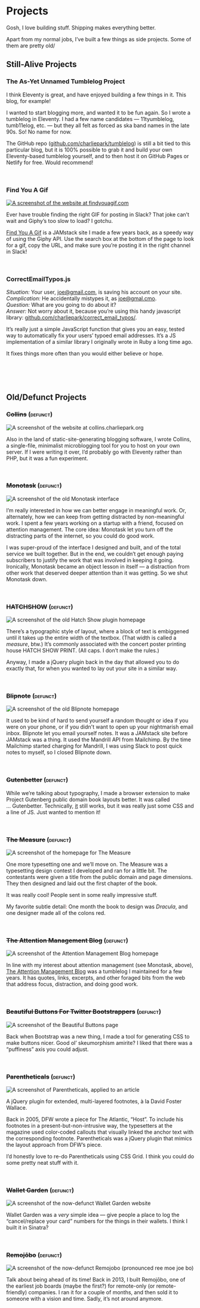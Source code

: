 # Projects

Gosh, I love building stuff. Shipping makes everything better.

Apart from my normal jobs, I’ve built a few things as side projects. Some of them are pretty old/

## Still-Alive Projects

### The As-Yet Unnamed Tumblelog Project

I think Eleventy is great, and have enjoyed building a few things in it. This blog, for example!

I wanted to start blogging more, and wanted it to be fun again. So I wrote a tumblelog in Eleventy. I had a few name candidates — 11tyumblelog, tumb11elog, etc. — but they all felt as forced as ska band names in the late 90s. So! No name for now.

The GitHub repo ([github.com/charliepark/tumblelog](https://github.com/charliepark/tumblelog)) is still a bit tied to this particular blog, but it is 100% possible to grab it and build your own Eleventy-based tumblelog yourself, and to then host it on GitHub Pages or Netlify for free. Would recommend!

<h3 style="padding-top: 2rem">Find You A Gif</h3>

[![A screenshot of the website at findyouagif.com](/images/findyouagif.png)](https://findyouagif.com)

Ever have trouble finding the right GIF for posting in Slack? That joke can’t wait and Giphy’s too slow to load? I gotchu.

[Find You A Gif](https://findyouagif.com/) is a JAMstack site I made a few years back, as a speedy way of using the Giphy API. Use the search box at the bottom of the page to look for a gif, copy the URL, and make sure you’re posting it in the right channel in Slack!

<h3 style="padding-top: 2rem">CorrectEmailTypos.js</h3>

*Situation:* Your user, joe@gmail.com, is saving his account on your site.<br>
*Complication:* He accidentally mistypes it, as joe@gmal.cmo.<br>
*Question:* What are you going to do about it?<br>
*Answer:* Not worry about it, because you’re using this handy javascript library: [github.com/charliepark/correct_email_typos/](https://github.com/charliepark/correct_email_typos/).

It’s really just a simple JavaScript function that gives you an easy, tested way to automatically fix your users’ typoed email addresses. It’s a JS implementation of a similar library I originally wrote in Ruby a long time ago.

It fixes things more often than you would either believe or hope.


<h2 style="margin-top: 6rem">Old/Defunct Projects</h2>

<h3><s>Collins</s> <span class="smallcaps gray">(defunct)</span></h3>

![A screenshot of the website at collins.charliepark.org](/images/collins.png)

Also in the land of static-site-generating blogging software, I wrote Collins, a single-file, minimalist microblogging tool for you to host on your own server. If I were writing it over, I’d probably go with Eleventy rather than PHP, but it was a fun experiment.

<h3 style="padding-top: 2rem"><s>Monotask</s> <span class="smallcaps gray">(defunct)</span></h3>

![A screenshot of the old Monotask interface](/images/monotask.png)

I’m really interested in how we can better engage in meaningful work. Or, alternately, how we can keep from getting distracted by non-meaningful work. I spent a few years working on a startup with a friend, focused on attention management. The core idea: Monotask let you turn off the distracting parts of the internet, so you could do good work.

I was super-proud of the interface I designed and built, and of the total service we built together. But in the end, we couldn’t get enough paying subscribers to justify the work that was involved in keeping it going. Ironically, Monotask became an object lesson in itself — a distraction from other work that deserved deeper attention than it was getting. So we shut Monotask down.

<h3 style="padding-top: 2rem"><s>HATCHSHOW</s> <span class="smallcaps gray">(defunct)</span></h3>

![A screenshot of the old Hatch Show plugin homepage](/images/hatchshow.png)

There’s a typographic style of layout, where a block of text is embiggened until it takes up the entire width of the textbox. (That width is called a *measure*, btw.) It’s commonly associated with the concert poster printing house HATCH SHOW PRINT. (All caps. I don’t make the rules.)

Anyway, I made a jQuery plugin back in the day that allowed you to do exactly that, for when you wanted to lay out your site in a similar way.

<h3 style="padding-top: 2rem"><s>Blipnote</s> <span class="smallcaps gray">(defunct)</span></h3>

![A screenshot of the old Blipnote homepage](/images/blipnote.png)

It used to be kind of hard to send yourself a random thought or idea if you were on your phone, or if you didn't want to open up your nightmarish email inbox. Blipnote let you email yourself notes. It was a JAMstack site before JAMstack was a thing. It used the Mandrill API from Mailchimp. By the time Mailchimp started charging for Mandrill, I was using Slack to post quick notes to myself, so I closed Blipnote down.

<h3 style="padding-top: 2rem"><s>Gutenbetter</s> <span class="smallcaps gray">(defunct)</span></h3>

While we’re talking about typography, I made a browser extension to make Project Gutenberg public domain book layouts better. It was called … Gutenbetter. Technically, [it](https://github.com/charliepark/gutenbetter) still works, but it was really just some CSS and a line of JS. Just wanted to mention it!

<h3 style="padding-top: 2rem"><s>The Measure</s> <span class="smallcaps gray">(defunct)</span></h3>

![A screenshot of the homepage for The Measure](/images/themeasure.png)

One more typesetting one and we’ll move on. The Measure was a typesetting design contest I developed and ran for a little bit. The contestants were given a title from the public domain and page dimensions. They then designed and laid out the first chapter of the book.

It was really cool! People sent in some really impressive stuff.

My favorite subtle detail<span style="color: darkred">:</span> One month the book to design was *Dracula*, and one designer made all of the colons red.



<h3 style="padding-top: 2rem"><s>The Attention Management Blog</s> <span class="smallcaps gray">(defunct)</span></h3>

![A screenshot of the Attention Management Blog homepage](/images/attnmgmtblog.png)

In line with my interest about attention management (see Monotask, above), [The Attention Management Blog](https://attnmgmtblog.com/) was a tumblelog I maintained for a few years. It has quotes, links, excerpts, and other foraged bits from the web that address focus, distraction, and doing good work.

<h3 style="padding-top: 2rem"><s>Beautiful Buttons For Twitter Bootstrappers</s> <span class="smallcaps gray">(defunct)</span></h3>

![A screenshot of the Beautiful Buttons page](/images/beautiful_buttons_screenshot.png)

Back when Bootstrap was a new thing, I made a tool for generating CSS to make buttons nicer. Good ol’ skeumorphism amirite? I liked that there was a “puffiness” axis you could adjust.

<h3 style="padding-top: 2rem"><s>Parentheticals</s> <span class="smallcaps gray">(defunct)</span></h3>

![A screenshot of Parentheticals, applied to an article](/images/parentheticals_example.png)

A jQuery plugin for extended, multi-layered footnotes, à la David Foster Wallace.

Back in 2005, DFW wrote a piece for The Atlantic, “Host”. To include his footnotes in a present-but-non-intrusive way, the typesetters at the magazine used color-coded callouts that visually linked the anchor text with the corresponding footnote. Parentheticals was a jQuery plugin that mimics the layout approach from DFW’s piece.

I’d honestly love to re-do Parentheticals using CSS Grid. I think you could do some pretty neat stuff with it.

<h3 style="padding-top: 2rem"><s>Wallet Garden</s> <span class="smallcaps gray">(defunct)</span></h3>

![A screenshot of the now-defunct Wallet Garden website](/images/walletgarden.png)

Wallet Garden was a *very* simple idea — give people a place to log the “cancel/replace your card” numbers for the things in their wallets. I think I built it in Sinatra?

<h3 style="padding-top: 2rem"><s>Remojōbo</s> <span class="smallcaps gray">(defunct)</span></h3>

![A screenshot of the now-defunct Remojobo (pronounced ree moe joe bo)](/images/remojobo.png)

Talk about being ahead of its time! Back in 2013, I built Remojōbo, one of the earliest job boards (maybe the first?) for remote-only (or remote-friendly) companies. I ran it for a couple of months, and then sold it to someone with a vision and time. Sadly, it’s not around anymore.

<style>
  img { display: block; margin: auto; }
</style>